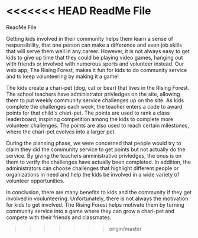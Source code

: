 <<<<<<< HEAD
ReadMe File
=======
ReadMe File

  Getting kids involved in their community helps them learn a sense of responsibility, that one person can make a difference and even job skills that will serve them well in any career. However, it is not always easy to get kids to give up time that they could be playing video games, hanging out with friends or involved with numerous sports and volunteer instead. Our web app, The Rising Forest, makes it fun for kids to do community service and to keep volunteering by making it a game!
  
  The kids create a chari-pet (dog, cat or bear) that lives in the Rising Forest. The school teachers have administrator privledges on the site, allowing them to put weekly community service challenges up on the site. As kids complete the challenges each week, the teacher enters a code to award points for that child's chari-pet. The points are used to rank a class leaderboard, inspiring competition among the kids to complete more volunteer challenges. The points are also used to reach certain milestones, where the chari-pet evolves into a larger pet. 
  
  During the planning phase, we were concerned that people would try to claim they did the community service to get points but not actually do the service. By giving the teachers anministrative privledges, the onus is on them to verify the challenges have actually been completed. In addition, the administrators can choose challenges that highlight different people or organizations in need and help the kids be involved in a wide variety of volunteer opportunities. 
  
  In conclusion, there are many benefits to kids and the community if they get involved in voulunteering. Unfortunately, there is not always the motivation for kids to get involved. The Rising Forest helps motivate them by turning community service into a game where they can grow a chari-pet and compete with their friends and classmates. 
>>>>>>> origin/master
